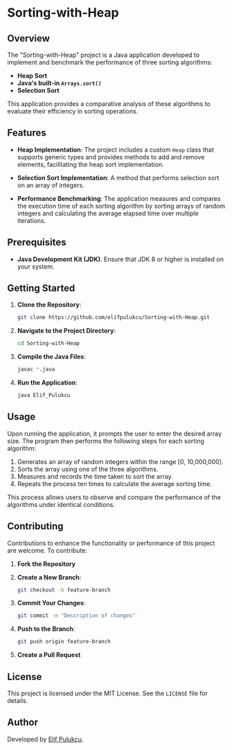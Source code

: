 
# Sorting-with-Heap

## Overview

The "Sorting-with-Heap" project is a Java application developed to implement and benchmark the performance of three sorting algorithms:

- **Heap Sort**
- **Java's built-in `Arrays.sort()`**
- **Selection Sort**

This application provides a comparative analysis of these algorithms to evaluate their efficiency in sorting operations.

## Features

- **Heap Implementation**: The project includes a custom `Heap` class that supports generic types and provides methods to add and remove elements, facilitating the heap sort implementation.

- **Selection Sort Implementation**: A method that performs selection sort on an array of integers.

- **Performance Benchmarking**: The application measures and compares the execution time of each sorting algorithm by sorting arrays of random integers and calculating the average elapsed time over multiple iterations.

## Prerequisites

- **Java Development Kit (JDK)**: Ensure that JDK 8 or higher is installed on your system.

## Getting Started

1. **Clone the Repository**:

   ```bash
   git clone https://github.com/elifpulukcu/Sorting-with-Heap.git
   ```

2. **Navigate to the Project Directory**:

   ```bash
   cd Sorting-with-Heap
   ```

3. **Compile the Java Files**:

   ```bash
   javac *.java
   ```

4. **Run the Application**:

   ```bash
   java Elif_Pulukcu
   ```

## Usage

Upon running the application, it prompts the user to enter the desired array size. The program then performs the following steps for each sorting algorithm:

1. Generates an array of random integers within the range [0, 10,000,000].
2. Sorts the array using one of the three algorithms.
3. Measures and records the time taken to sort the array.
4. Repeats the process ten times to calculate the average sorting time.

This process allows users to observe and compare the performance of the algorithms under identical conditions.

## Contributing

Contributions to enhance the functionality or performance of this project are welcome. To contribute:

1. **Fork the Repository**
2. **Create a New Branch**:

   ```bash
   git checkout -b feature-branch
   ```

3. **Commit Your Changes**:

   ```bash
   git commit -m "Description of changes"
   ```

4. **Push to the Branch**:

   ```bash
   git push origin feature-branch
   ```

5. **Create a Pull Request**

## License

This project is licensed under the MIT License. See the `LICENSE` file for details.

## Author

Developed by [Elif Pulukçu](https://github.com/elifpulukcu).
